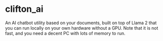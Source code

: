 # clifton_ai
An AI chatbot utility based on your documents, built on top of Llama 2 that you can run locally on your own hardware without a GPU. Note that it is not fast, and you need a decent PC with lots of memory to run.
